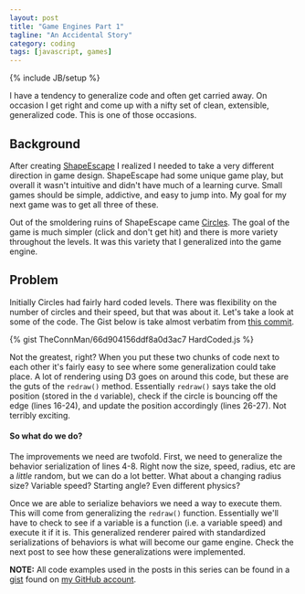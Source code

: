 ```yaml
---
layout: post
title: "Game Engines Part 1"
tagline: "An Accidental Story"
category: coding
tags: [javascript, games]
---
```

{% include JB/setup %}

I have a tendency to generalize code and often get carried away. On occasion I get right and come up with a nifty set of clean, extensible, generalized code. This is one of those occasions.

## Background

After creating [ShapeEscape](/ShapeEscape) I realized I needed to take a very different direction in game design. ShapeEscape had some unique game play, but overall it wasn't intuitive and didn't have much of a learning curve. Small games should be simple, addictive, and easy to jump into. My goal for my next game was to get all three of these.

Out of the smoldering ruins of ShapeEscape came [Circles](/Circles). The goal of the game is much simpler (click and don't get hit) and there is more variety throughout the levels. It was this variety that I generalized into the game engine.

## Problem

Initially Circles had fairly hard coded levels. There was flexibility on the number of circles and their speed, but that was about it. Let's take a look at some of the code. The Gist below is take almost verbatim from [this commit](https://github.com/TheConnMan/Circles/blob/b2266f5e55616811114e5ea2f55b9443848acb27/js/circles.js).

{% gist TheConnMan/66d904156ddf8a0d3ac7 HardCoded.js %}

Not the greatest, right? When you put these two chunks of code next to each other it's fairly easy to see where some generalization could take place. A lot of rendering using D3 goes on around this code, but these are the guts of the `redraw()` method. Essentially `redraw()` says take the old position (stored in the `d` variable), check if the circle is bouncing off the edge (lines 16-24), and update the position accordingly (lines 26-27). Not terribly exciting.

#### So what do we do?

The improvements we need are twofold. First, we need to generalize the behavior serialization of lines 4-8. Right now the size, speed, radius, etc are a *little* random, but we can do a lot better. What about a changing radius size? Variable speed? Starting angle? Even different physics?

Once we are able to serialize behaviors we need a way to execute them. This will come from generalizing the `redraw()` function. Essentially we'll have to check to see if a variable is a function (i.e. a variable speed) and execute it if it is. This generalized renderer paired with standardized serializations of behaviors is what will become our game engine. Check the next post to see how these generalizations were implemented.

**NOTE:** All code examples used in the posts in this series can be found in a [gist](https://gist.github.com/TheConnMan/66d904156ddf8a0d3ac7) found on [my GitHub account](https://github.com/TheConnMan).